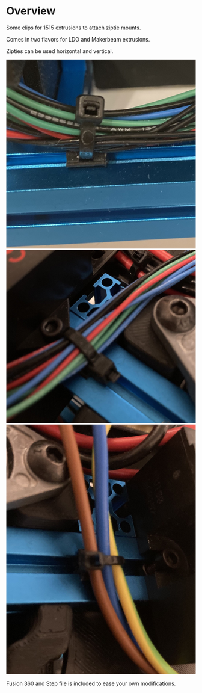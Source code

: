 # Overview

Some clips for 1515 extrusions to attach ziptie mounts.

Comes in two flavors for LDO and Makerbeam extrusions.

Zipties can be used horizontal and vertical.

![image01](./images/image01.jpg "Usage")
![image02](./images/image02.jpg "Usage")
![image03](./images/image03.jpg "Usage")

Fusion 360 and Step file is included to ease your own modifications.
